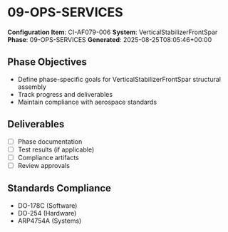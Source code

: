 # 09-OPS-SERVICES

**Configuration Item**: CI-AF079-006
**System**: VerticalStabilizerFrontSpar
**Phase**: 09-OPS-SERVICES
**Generated**: 2025-08-25T08:05:46+00:00

## Phase Objectives
- Define phase-specific goals for VerticalStabilizerFrontSpar structural assembly
- Track progress and deliverables
- Maintain compliance with aerospace standards

## Deliverables
- [ ] Phase documentation
- [ ] Test results (if applicable)
- [ ] Compliance artifacts
- [ ] Review approvals

## Standards Compliance
- DO-178C (Software)
- DO-254 (Hardware)
- ARP4754A (Systems)

